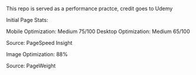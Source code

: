 This repo is served as a performance practce, credit goes to Udemy 

Initial Page Stats:

 Mobile Optimization: Medium 75/100
 Desktop Optimization: Medium 65/100

 Source: PageSpeed Insight

 Image Optimization: 88% 

 Source: PageWeight